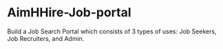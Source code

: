 # AimHHire-Job-portal
Build a Job Search Portal which consists of 3 types of uses: Job Seekers, Job Recruiters, and Admin.
